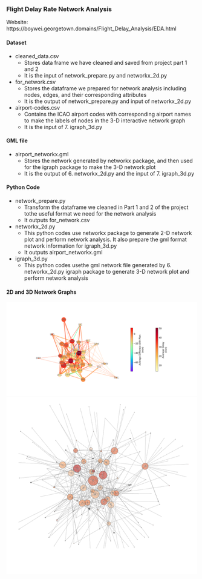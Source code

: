 ### Flight Delay Rate Network Analysis
<p>Website: https://boywei.georgetown.domains/Flight_Delay_Analysis/EDA.html</p>

<H4>Dataset</H4>
<ul>
  <li>cleaned_data.csv
    <ul>
      <li>Stores data frame we have cleaned and saved from project part 1 and 2</li>
      <li>It is the input of network_prepare.py and networkx_2d.py</li>
    </ul>
  </li>
  <li>for_network.csv
    <ul>
      <li>Stores the dataframe we prepared for network analysis including nodes, edges, and their corresponding attributes</li>
      <li>It is the output of network_prepare.py and input of networkx_2d.py</li>
    </ul>
  </li>
  <li>airport-codes.csv
    <ul>
      <li>Contains the ICAO airport codes with corresponding airport names to make the labels of nodes in the 3-D interactive network graph</li>
      <li>It is the input of 7. igraph_3d.py</li>
    </ul>
  </li>
</ul>

<H4>GML file</H4>
<ul>
  <li>airport_networkx.gml
      <ul>
        <li>Stores the network generated by networkx package, and then used for the igraph package to make the 3-D network plot</li>
        <li>It is the output of 6. networkx_2d.py and the input of 7. igraph_3d.py</li>
      </ul>
   </li>
</ul>

<H4>Python Code</H4>
<ul>
  <li>network_prepare.py
    <ul>
      <li>Transform the dataframe we cleaned in Part 1 and 2 of the project tothe useful format we need for the network analysis</li>
      <li>It outputs for_network.csv</li>
    </ul>
  </li>
  <li>networkx_2d.py
    <ul>
      <li>This python codes use networkx package to generate 2-D network plot and perform network analysis. It also prepare the gml format network information for igraph_3d.py</li>
      <li>It outputs airport_networkx.gml</li>
    </ul>
  </li>
  <li>igraph_3d.py
    <ul>
      <li>This python codes usethe gml network file generated by 6. networkx_2d.py igraph package to generate 3-D network plot and perform network analysis</li>
    </ul>
  </li>
</ul>
		
<H4>2D and 3D Network Graphs</H4>
<picture>
  <img src="https://github.com/BoyangW/Flight_Delay_Rate_Analysis/blob/master/Networt_Analysis/2D-demo.png" alt="2D-network" style="width:auto;">
<img src="https://github.com/BoyangW/Flight_Delay_Rate_Analysis/blob/master/Networt_Analysis/3D-demo1.png" alt="3D-network" style="width:auto;">
</picture>
